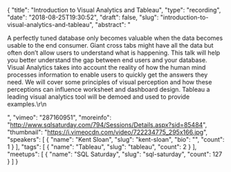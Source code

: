 {
  "title": "Introduction to Visual Analytics and Tableau",
  "type": "recording",
  "date": "2018-08-25T19:30:52",
  "draft": false,
  "slug": "introduction-to-visual-analytics-and-tableau",
  "abstract": "<p>A perfectly tuned database only becomes valuable when the data becomes usable to the end consumer. Giant cross tabs might have all the data but often don’t allow users to understand what is happening. This talk will help you better understand the gap between end users and your database. Visual Analytics takes into account the reality of how the human mind processes information to enable users to quickly get the answers they need. We will cover some principles of visual perception and how these perceptions can influence worksheet and dashboard design. Tableau a leading visual analytics tool will be demoed and used to provide examples.\r\n</p>",
  "vimeo": "287160951",
  "moreinfo": "http://www.sqlsaturday.com/794/Sessions/Details.aspx?sid=85484",
  "thumbnail": "https://i.vimeocdn.com/video/722234775_295x166.jpg",
  "speakers": [
    {
      "name": "Kent Sloan",
      "slug": "kent-sloan",
      "bio": "",
      "count": 1
    }
  ],
  "tags": [
    {
      "name": "Tableau",
      "slug": "tableau",
      "count": 2
    }
  ],
  "meetups": [
    {
      "name": "SQL Saturday",
      "slug": "sql-saturday",
      "count": 127
    }
  ]
}